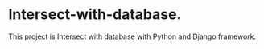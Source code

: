 # Intersect-with-database.
This project is Intersect with database with Python and Django framework.

